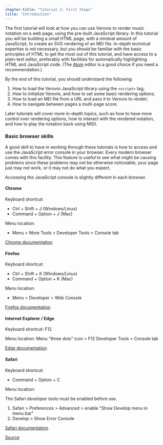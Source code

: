 ```yaml
---
chapter-title: "Tutorial 1: First Steps"
title: "Introduction"
---
```


The first tutorial will look at how you can use Verovio to render music notation on a web page, using the pre-built JavaScript library. In this tutorial you will be building a small HTML page, with a minimal amount of JavaScript, to create an SVG rendering of an MEI file. In-depth technical expertise is not necessary, but you should be familiar with the basic principles of HTML to get the most out of this tutorial, and have access to a plain-text editor, preferably with facilities for automatically highlighting HTML and JavaScript code. (The [Atom](https://atom.io) editor is a good choice if you need a recommendation.)

By the end of this tutorial, you should understand the following:

 1. How to load the Verovio JavaScript library using the `<script>` tag;
 2. How to initialize Verovio, and how to set some basic rendering options;
 3. How to load an MEI file from a URL and pass it to Verovio to render;
 4. How to navigate between pages a multi-page score.

Later tutorials will cover more in-depth topics, such as how to have more control over rendering options, how to interact with the rendered notation, and how to play the notation back using MIDI.

### Basic browser skills

A good skill to have in working through these tutorials is how to access and use the JavaScript error console in your browser. Every modern browser comes with this facility. This feature is useful to see what might be causing problems since these problems may not be otherwise noticeable; your page just may not work, or it may not do what you expect.

Accessing the JavaScript console is slightly different in each browser.

#### Chrome

Keyboard shortcut:

- Ctrl + Shift + J (Windows/Linux)
- Command + Option + J (Mac)

Menu location:

- Menu > More Tools > Developer Tools > Console tab

[Chrome documentation](https://developers.google.com/web/tools/chrome-devtools/debug/console/console-ui?hl=en)

#### Firefox

Keyboard shortcut:

- Ctrl + Shift + K (Windows/Linux)
- Command + Option + K (Mac)

Menu location:

- Menu > Developer > Web Console

[Firefox documentation](https://developer.mozilla.org/en-US/docs/Tools/Web_Console/Opening_the_Web_Console)

#### Internet Explorer / Edge

Keyboard shortcut: F12

Menu location: Menu "three dots" icon > F12 Developer Tools > Console tab

[Edge documentation](https://dev.windows.com/en-us/microsoft-edge/platform/documentation/f12-devtools-guide/)

#### Safari

Keyboard shortcut:

- Command + Option + C

Menu location:

The Safari developer tools must be enabled before use.

 1. Safari > Preferences > Advanced > enable "Show Develop menu in menu bar"
 2. Develop > Show Error Console

[Safari documentation](https://developer.apple.com/library/safari/documentation/AppleApplications/Conceptual/Safari_Developer_Guide/GettingStarted/GettingStarted.html#//apple_ref/doc/uid/TP40007874-CH2-SW1)

[Source](https://documentation.concrete5.org/tutorials/how-open-browser-console-view-errors)
